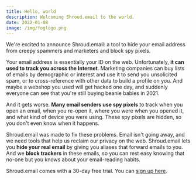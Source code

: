 ```yaml
---
title: Hello, world
description: Welcoming Shroud.email to the world.
date: 2022-01-08
image: /img/foglogo.png
---
```


We're excited to announce Shroud.email: a tool to hide your email address from creepy spammers and marketers and block spy pixels.

Your email address is essentially your ID on the web. Unfortunately, **it can used to track you across the Internet**. Marketing companies can buy lists of emails by demographic or interest and use it to send you unsolicited spam, or to cross-reference with other data to build a profile on you. And maybe a webshop you used will get hacked one day, and suddenly everyone can see that you're still buying beanie babies in 2021.

And it gets worse. **Many email senders use spy pixels** to track when you open an email, when you re-open it, where you were when you opened it, and what kind of device you were using. These spy pixels are hidden, so you don't even know when it happens.

Shroud.email was made to fix these problems. Email isn't going away, and we need tools that help us reclaim our privacy on the web. Shroud.email lets you **hide your real email** by giving you aliases that forward emails to you. And we **block trackers** in these emails, so you can rest easy knowing that no-one but you knows about your email-reading habits.

Shroud.email comes with a 30-day free trial. You can [sign up here](https://app.shroud.email/users/register).
